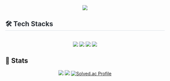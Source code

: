 <div align= "center">
    <img src="https://capsule-render.vercel.app/api?type=waving&color=gradient&height=180&text=Hello!%20I'm%20Obin&animation=blinking&fontColor=ffffff&fontSize=60" />
    </div>
    <div style="text-align: left;">
    <h2 style="border-bottom: 1px solid #d8dee4; color: #282d33;"> 🛠️ Tech Stacks </h2> <br> 
    <div  align= "center"> 
          <img src="https://img.shields.io/badge/springboot-6DB33F?style=for-the-badge&logo=springboot&logoColor=white">
          <img src="https://img.shields.io/badge/MySQL-4479A1?style=for-the-badge&logo=MySQL&logoColor=white">
          <img src="https://img.shields.io/badge/Java-007396?style=for-the-badge&logo=Java&logoColor=white">
          <img src="https://img.shields.io/badge/Github-181717?style=for-the-badge&logo=Github&logoColor=white">
          </div>
    </div>
    <div align="left">
  <h2> 🏅 Stats </h2>
  <div align="center">
    <img src="https://github-readme-stats.vercel.app/api?username=kon28289&bg_color=180,ffffff,00000000&title_color=000000&text_color=000000" />
    <img src="https://github-readme-stats.vercel.app/api/top-langs/?username=kon28289&layout=compact&bg_color=180,ffffff,00000000&title_color=000000&text_color=000000" />
    <a href="https://solved.ac/kon28289">
      <img src="https://mazassumnida.wtf/api/v2/generate_badge?boj=kon28289" alt="Solved.ac Profile" />
    </a>
  </div>
</div>
    
